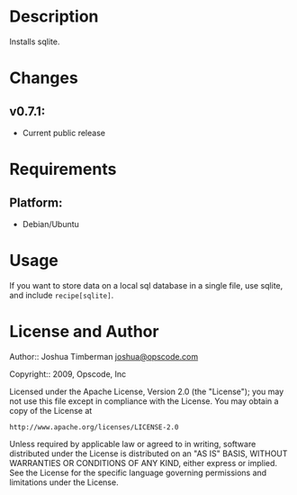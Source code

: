 Description
===========

Installs sqlite.

Changes
=======

## v0.7.1:

* Current public release

Requirements
============

## Platform:

* Debian/Ubuntu

Usage
=====

If you want to store data on a local sql database in a single file,
use sqlite, and include `recipe[sqlite]`.

License and Author
==================

Author:: Joshua Timberman <joshua@opscode.com>

Copyright:: 2009, Opscode, Inc

Licensed under the Apache License, Version 2.0 (the "License");
you may not use this file except in compliance with the License.
You may obtain a copy of the License at

    http://www.apache.org/licenses/LICENSE-2.0

Unless required by applicable law or agreed to in writing, software
distributed under the License is distributed on an "AS IS" BASIS,
WITHOUT WARRANTIES OR CONDITIONS OF ANY KIND, either express or implied.
See the License for the specific language governing permissions and
limitations under the License.
